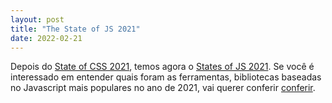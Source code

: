 ```yaml
---
layout: post
title: "The State of JS 2021"
date: 2022-02-21
---
```


Depois do [State of CSS 2021](https://tcelestino.github.io/bloco-de-notas/2022/01/state-of-css-2021/), temos agora o [States of JS 2021](https://2021.stateofjs.com/). Se você é interessado em entender quais foram as ferramentas, bibliotecas baseadas no Javascript mais populares no ano de 2021, vai querer conferir [conferir](https://2021.stateofjs.com/).
